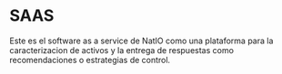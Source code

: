 # SAAS
Este es el software as a service de NatIO como una plataforma para la caracterizacion de activos y la entrega de respuestas como recomendaciones o estrategias de control.
